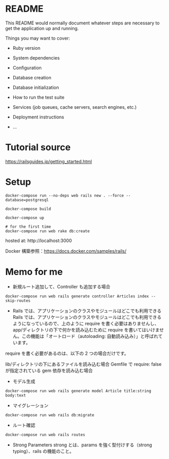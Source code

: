 # README

This README would normally document whatever steps are necessary to get the
application up and running.

Things you may want to cover:

- Ruby version

- System dependencies

- Configuration

- Database creation

- Database initialization

- How to run the test suite

- Services (job queues, cache servers, search engines, etc.)

- Deployment instructions

- ...

# Tutorial source

https://railsguides.jp/getting_started.html

# Setup

```
docker-compose run --no-deps web rails new . --force --database=postgresql

docker-compose build

docker-compose up

# for the first time
docker-compose run web rake db:create
```

hosted at: http://localhost:3000

Docker 構築参照：https://docs.docker.com/samples/rails/

# Memo for me

- 新規ルート追加して、Controller も追加する場合

```
docker-compose run web rails generate controller Articles index --skip-routes
```

- Rails では、アプリケーションのクラスやモジュールはどこでも利用できる
  Rails では、アプリケーションのクラスやモジュールはどこでも利用できるようになっているので、上のように require を書く必要はありませんし、app/ディレクトリの下で何かを読み込むために require を書いてはいけません。この機能は「オートロード（autoloading: 自動読み込み）」と呼ばれています。

require を書く必要があるのは、以下の 2 つの場合だけです。

lib/ディレクトリの下にあるファイルを読み込む場合
Gemfile で require: false が指定されている gem 依存を読み込む場合

- モデル生成

```
docker-compose run web rails generate model Article title:string body:text
```

- マイグレーション

```
docker-compose run web rails db:migrate
```

- ルート確認

```
docker-compose run web rails routes
```

- Strong Parameters
  strong とは、params を強く型付けする（strong typing）、rails の機能のこと。
